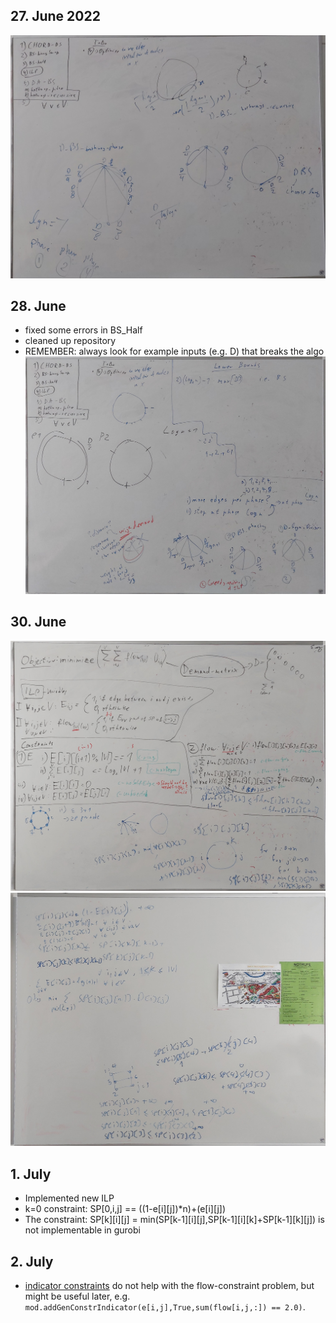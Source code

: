 ## 27. June 2022
![Whiteboard](img/27_6.jpg)


## 28. June 
* fixed some errors in BS_Half
* cleaned up repository
* REMEMBER: always look for example inputs (e.g. D) that breaks the algo
![Whiteboard](img/28_06.jpg)

## 30. June
![ILP old](img/30_6a.jpg)
![ILP new](img/30_6b.jpg)

## 1. July
* Implemented new ILP
* k=0 constraint: SP[0,i,j] == ((1-e[i][j])*n)+(e[i][j])
* The constraint: SP[k][i][j] = min(SP[k-1][i][j],SP[k-1][i][k]+SP[k-1][k][j]) is not implementable in gurobi

## 2. July
* [indicator constraints](https://www.gurobi.com/documentation/9.1/refman/py_model_agc_indicator.html) do not help with the flow-constraint problem, but might be useful later, e.g. `mod.addGenConstrIndicator(e[i,j],True,sum(flow[i,j,:]) == 2.0)`.
